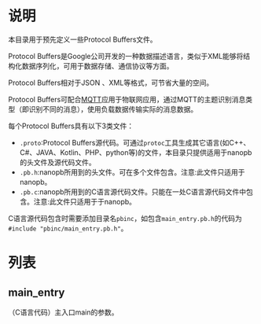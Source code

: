 # 说明

本目录用于预先定义一些Protocol Buffers文件。

Protocol Buffers是Google公司开发的一种数据描述语言，类似于XML能够将结构化数据序列化，可用于数据存储、通信协议等方面。

Protocol Buffers相对于JSON 、XML等格式，可节省大量的空间。

Protocol Buffers可配合[MQTT](https://mqtt.org/)应用于物联网应用，通过MQTT的主题识别消息类型（即识别不同的消息），使用负载数据传输实际的消息数据。

每个Protocol Buffers具有以下3类文件：

- `.proto`:Protocol Buffers源代码。可通过`protoc`工具生成其它语言(如C++、C#、JAVA、Kotlin、PHP、python等)的文件，本目录只提供适用于nanopb的头文件及源代码文件。
- `.pb.h`:nanopb所用到的头文件。可在多个文件包含。注意:此文件只适用于nanopb。
- `.pb.c`:nanopb所用到的C语言源代码文件。只能在一处C语言源代码文件中包含。注意:此文件只适用于于nanopb。

 C语言源代码包含时需要添加目录名`pbinc`，如包含`main_entry.pb.h`的代码为`#include "pbinc/main_entry.pb.h"`。

# 列表

## main_entry

（C语言代码）主入口main的参数。